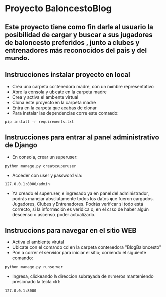 # Proyecto BaloncestoBlog
## Este proyecto tiene como fin darle al usuario la posibilidad de cargar y buscar a sus jugadores de baloncesto preferidos , junto a clubes y entrenadores más reconocidos del país y del mundo.


## Instrucciones instalar proyecto en local
+ Crea una carpeta contenedora madre, con un nombre representativo
+ Abre la consola y ubicate en la carpeta madre
+ Crea y activa el ambiente virtual
+ Clona este proyecto en la carpeta madre
+ Entra en la carpeta que acabas de clonar
+ Para instalar las dependencias corre este comando:

```
pip install -r requirements.txt
```

## Instrucciones para entrar al panel administrativo de Django
+ En consola, crear un superuser:
```
python manage.py createsuperuser
```
+ Acceder con user y password via:
```
127.0.0.1:8000/admin
```
+ Ya creado el superuser, e ingresado ya en panel del administrador, podrás manejar absolutamente todos los datos que fueron cargados. Jugadores, Clubes y Entrenadores. Podrás verificar si todo está correcto, si la información es veridica o, en el caso de haber algún descenso o ascenso, poder actualizarlo. 



## Instruccions para navegar en el sitio WEB 
+ Activa el ambiente virutal
+ Ubicate con el comando cd en la carpeta contenedora "BlogBaloncesto"
+ Pon a correr el servidor para iniciar el sitio; corriendo el siguiente comando:
```
python manage.py runserver
```
+ Ingresa, clickeando la direccion subrayada de numeros manteniendo presionado la tecla ctrl:
```
127.0.0.1:8000
```





```
